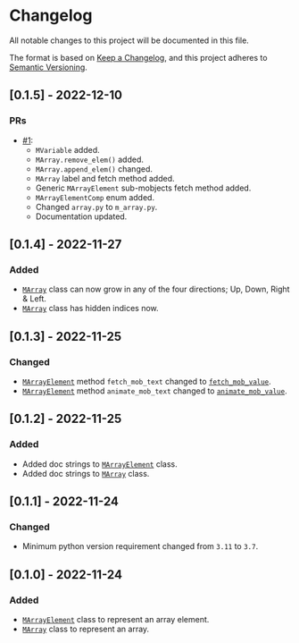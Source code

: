 # Changelog

All notable changes to this project will be documented in this file.

The format is based on [Keep a Changelog](https://keepachangelog.com/en/1.0.0/),
and this project adheres to [Semantic Versioning](https://semver.org/spec/v2.0.0.html).

## [0.1.5] - 2022-12-10

### PRs

- [#1](https://github.com/drageelr/manim-data-structures/pull/1):
    - `MVariable` added.
    - `MArray.remove_elem()` added.
    - `MArray.append_elem()` changed.
    - `MArray` label and fetch method added.
    - Generic `MArrayElement` sub-mobjects fetch method added.
    - `MArrayElementComp` enum added.
    - Changed `array.py` to `m_array.py`.
    - Documentation updated.

## [0.1.4] - 2022-11-27

### Added

- [`MArray`](https://github.com/drageelr/manim-data-structures/blob/251d6ff130243e4408ef6a9453cc7ad27f62d372/src/manim_data_structures/array.py#L292) class can now grow in any of the four directions; Up, Down, Right & Left.
- [`MArray`](https://github.com/drageelr/manim-data-structures/blob/251d6ff130243e4408ef6a9453cc7ad27f62d372/src/manim_data_structures/array.py#L292) class has hidden indices now.

## [0.1.3] - 2022-11-25

### Changed

- [`MArrayElement`](https://github.com/drageelr/manim-data-structures/blob/1854335f2311c3157f19e6d328165013fc64cbf6/src/manim_data_structures/array.py#L6) method `fetch_mob_text` changed to [`fetch_mob_value`](https://github.com/drageelr/manim-data-structures/blob/1854335f2311c3157f19e6d328165013fc64cbf6/src/manim_data_structures/array.py#L147).
- [`MArrayElement`](https://github.com/drageelr/manim-data-structures/blob/1854335f2311c3157f19e6d328165013fc64cbf6/src/manim_data_structures/array.py#L6) method `animate_mob_text` changed to [`animate_mob_value`](https://github.com/drageelr/manim-data-structures/blob/1854335f2311c3157f19e6d328165013fc64cbf6/src/manim_data_structures/array.py#L220).

## [0.1.2] - 2022-11-25

### Added

- Added doc strings to [`MArrayElement`](https://github.com/drageelr/manim-data-structures/blob/1854335f2311c3157f19e6d328165013fc64cbf6/src/manim_data_structures/array.py#L6) class.
- Added doc strings to [`MArray`](https://github.com/drageelr/manim-data-structures/blob/1854335f2311c3157f19e6d328165013fc64cbf6/src/manim_data_structures/array.py#L243) class.

## [0.1.1] - 2022-11-24

### Changed

- Minimum python version requirement changed from `3.11` to `3.7`.

## [0.1.0] - 2022-11-24

### Added

- [`MArrayElement`](https://github.com/drageelr/manim-data-structures/blob/1854335f2311c3157f19e6d328165013fc64cbf6/src/manim_data_structures/array.py#L6) class to represent an array element.
- [`MArray`](https://github.com/drageelr/manim-data-structures/blob/1854335f2311c3157f19e6d328165013fc64cbf6/src/manim_data_structures/array.py#L243) class to represent an array.
